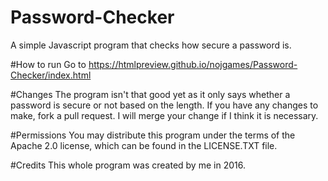 # Password-Checker
A simple Javascript program that checks how secure a password is.

#How to run
Go to https://htmlpreview.github.io/nojgames/Password-Checker/index.html

#Changes
The program isn't that good yet as it only says whether a password
is secure or not based on the length. If you have any changes to
make, fork a pull request. I will merge your change if I think it
is necessary.

#Permissions
You may distribute this program under the terms of the Apache 2.0 license,
which can be found in the LICENSE.TXT file.

#Credits
This whole program was created by me in 2016.
